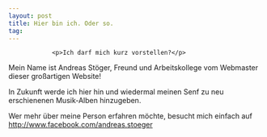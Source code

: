 ```yaml
---
layout: post
title: Hier bin ich. Oder so.
tag: 
---
```



                <p>Ich darf mich kurz vorstellen?</p>
<p>Mein Name ist Andreas Stöger, Freund und Arbeitskollege vom Webmaster dieser großartigen Website!</p>
<p>In Zukunft werde ich hier hin und wiedermal meinen Senf zu neu erschienenen Musik-Alben hinzugeben.</p>
<p>Wer mehr über meine Person erfahren möchte, besucht mich einfach auf <a title="Facebook" href="http://www.facebook.com/andreas.stoeger"><a href="http://www.facebook.com/andreas.stoeger">http://www.facebook.com/andreas.stoeger</a></a></p>
            

